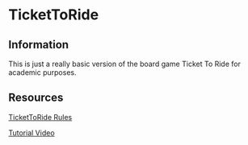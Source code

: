 # TicketToRide

## Information
This is just a really basic version of the board game Ticket To Ride for academic purposes.

## Resources
[TicketToRide Rules](https://ncdn0.daysofwonder.com/tickettoride/en/img/tt_rules_2015_en.pdf)

[Tutorial Video](https://www.youtube.com/watch?v=ClokNHi-aJM)
